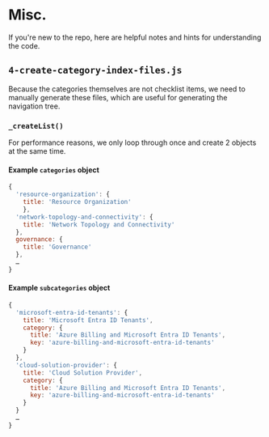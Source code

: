 # Misc.

If you're new to the repo, here are helpful notes and hints for understanding the code.

## `4-create-category-index-files.js`

Because the categories themselves are not checklist items, we need to manually generate these files, which are useful for generating the navigation tree.

### `_createList()`

For performance reasons, we only loop through once and create 2 objects at the same time.

#### Example `categories` object

```js
{  
  'resource-organization': { 
    title: 'Resource Organization' 
    },
  'network-topology-and-connectivity': { 
    title: 'Network Topology and Connectivity' 
  },
  governance: { 
    title: 'Governance' 
  },
  …
}
```

#### Example `subcategories` object

```js
{
  'microsoft-entra-id-tenants': {
    title: 'Microsoft Entra ID Tenants',
    category: {
      title: 'Azure Billing and Microsoft Entra ID Tenants',
      key: 'azure-billing-and-microsoft-entra-id-tenants'
    }
  },
  'cloud-solution-provider': {
    title: 'Cloud Solution Provider',
    category: {
      title: 'Azure Billing and Microsoft Entra ID Tenants',
      key: 'azure-billing-and-microsoft-entra-id-tenants'
    }
  }
  …
}
```